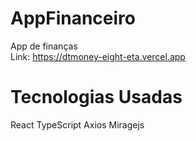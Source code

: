 # AppFinanceiro

App de finanças
<br/>
Link: https://dtmoney-eight-eta.vercel.app
<br/>

# Tecnologias Usadas

React
TypeScript
Axios
Miragejs
